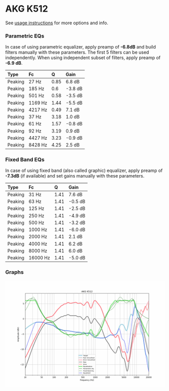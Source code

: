 # AKG K512
See [usage instructions](https://github.com/jaakkopasanen/AutoEq#usage) for more options and info.

### Parametric EQs
In case of using parametric equalizer, apply preamp of **-6.8dB** and build filters manually
with these parameters. The first 5 filters can be used independently.
When using independent subset of filters, apply preamp of **-6.9 dB**.

| Type    | Fc      |    Q | Gain    |
|:--------|:--------|:-----|:--------|
| Peaking | 27 Hz   | 0.85 | 6.8 dB  |
| Peaking | 185 Hz  | 0.6  | -3.8 dB |
| Peaking | 501 Hz  | 0.58 | -3.5 dB |
| Peaking | 1169 Hz | 1.44 | -5.5 dB |
| Peaking | 4217 Hz | 0.49 | 7.1 dB  |
| Peaking | 37 Hz   | 3.18 | 1.0 dB  |
| Peaking | 61 Hz   | 1.57 | -0.8 dB |
| Peaking | 92 Hz   | 3.19 | 0.9 dB  |
| Peaking | 4427 Hz | 3.23 | -0.9 dB |
| Peaking | 8428 Hz | 4.25 | 2.5 dB  |

### Fixed Band EQs
In case of using fixed band (also called graphic) equalizer, apply preamp of **-7.3dB**
(if available) and set gains manually with these parameters.

| Type    | Fc       |    Q | Gain    |
|:--------|:---------|:-----|:--------|
| Peaking | 31 Hz    | 1.41 | 7.6 dB  |
| Peaking | 63 Hz    | 1.41 | -0.5 dB |
| Peaking | 125 Hz   | 1.41 | -2.5 dB |
| Peaking | 250 Hz   | 1.41 | -4.9 dB |
| Peaking | 500 Hz   | 1.41 | -3.2 dB |
| Peaking | 1000 Hz  | 1.41 | -6.0 dB |
| Peaking | 2000 Hz  | 1.41 | 2.1 dB  |
| Peaking | 4000 Hz  | 1.41 | 6.2 dB  |
| Peaking | 8000 Hz  | 1.41 | 6.0 dB  |
| Peaking | 16000 Hz | 1.41 | -5.0 dB |

### Graphs
![](./AKG%20K512.png)